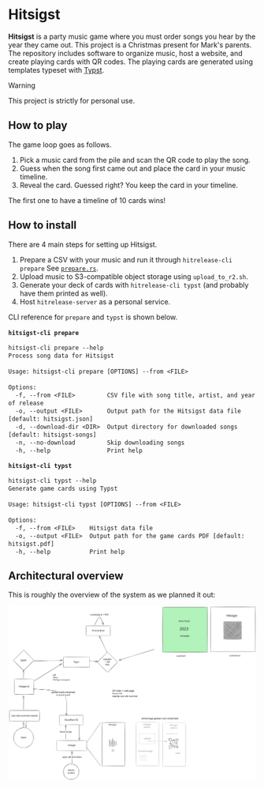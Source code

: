 # Hitsigst

**Hitsigst** is a party music game where you must order songs you hear by the year they came out.
This project is a Christmas present for Mark's parents.
The repository includes software to organize music, host a website, and create playing cards with QR codes.
The playing cards are generated using templates typeset with [Typst](https://typst.app/).

> [!WARNING]
> This project is strictly for personal use.

## How to play

The game loop goes as follows.

1. Pick a music card from the pile and scan the QR code to play the song.
2. Guess when the song first came out and place the card in your music timeline.
3. Reveal the card. Guessed right? You keep the card in your timeline.

The first one to have a timeline of 10 cards wins!

## How to install

There are 4 main steps for setting up Hitsigst.

1. Prepare a CSV with your music and run it through `hitrelease-cli prepare` See [`prepare.rs`](hitsigst-cli/src/prepare.rs).
2. Upload music to S3-compatible object storage using `upload_to_r2.sh`.
3. Generate your deck of cards with `hitrelease-cli typst` (and probably have them printed as well).
4. Host `hitrelease-server` as a personal service.

CLI reference for `prepare` and `typst` is shown below.

**`hitsigst-cli prepare`**
```
hitsigst-cli prepare --help
Process song data for Hitsigst

Usage: hitsigst-cli prepare [OPTIONS] --from <FILE>

Options:
  -f, --from <FILE>         CSV file with song title, artist, and year of release
  -o, --output <FILE>       Output path for the Hitsigst data file [default: hitsigst.json]
  -d, --download-dir <DIR>  Output directory for downloaded songs [default: hitsigst-songs]
  -n, --no-download         Skip downloading songs
  -h, --help                Print help
```

**`hitsigst-cli typst`**
```
hitsigst-cli typst --help
Generate game cards using Typst

Usage: hitsigst-cli typst [OPTIONS] --from <FILE>

Options:
  -f, --from <FILE>    Hitsigst data file
  -o, --output <FILE>  Output path for the game cards PDF [default: hitsigst.pdf]
  -h, --help           Print help
```

## Architectural overview

This is roughly the overview of the system as we planned it out:

![](hitsigst.excalidraw.svg)
